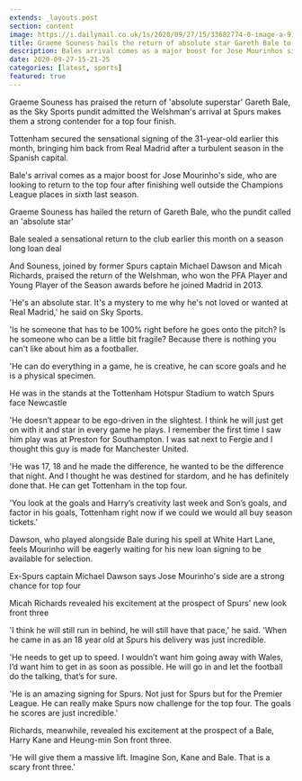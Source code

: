 ```yaml
---
extends: _layouts.post
section: content
image: https://i.dailymail.co.uk/1s/2020/09/27/15/33682774-0-image-a-91_1601215634928.jpg 
title: Graeme Souness hails the return of absolute star Gareth Bale to Tottenham Hotspur 
description: Bales arrival comes as a major boost for Jose Mourinhos side, who are looking to return to the top four after finishing well outside the Champions League places in sixth last season. 
date: 2020-09-27-15-21-25 
categories: [latest, sports] 
featured: true 
--- 
```

Graeme Souness has praised the return of 'absolute superstar' Gareth Bale, as the Sky Sports pundit admitted the Welshman's arrival at Spurs makes them a strong contender for a top four finish.

Tottenham secured the sensational signing of the 31-year-old earlier this month, bringing him back from Real Madrid after a turbulent season in the Spanish capital. 

Bale's arrival comes as a major boost for Jose Mourinho's side, who are looking to return to the top four after finishing well outside the Champions League places in sixth last season.

Graeme Souness has hailed the return of Gareth Bale, who the pundit called an 'absolute star'

Bale sealed a sensational return to the club earlier this month on a season long loan deal

And Souness, joined by former Spurs captain Michael Dawson and Micah Richards, praised the return of the Welshman, who won the PFA Player and Young Player of the Season awards before he joined Madrid in 2013.

'He's an absolute star. It's a mystery to me why he's not loved or wanted at Real Madrid,' he said on Sky Sports.

'Is he someone that has to be 100% right before he goes onto the pitch? Is he someone who can be a little bit fragile? Because there is nothing you can't like about him as a footballer.

'He can do everything in a game, he is creative, he can score goals and he is a physical specimen.

He was in the stands at the Tottenham Hotspur Stadium to watch Spurs face Newcastle

'He doesn’t appear to be ego-driven in the slightest. I think he will just get on with it and star in every game he plays. I remember the first time I saw him play was at Preston for Southampton. I was sat next to Fergie and I thought this guy is made for Manchester United. 

'He was 17, 18 and he made the difference, he wanted to be the difference that night. And I thought he was destined for stardom, and he has definitely done that. He can get Tottenham in the top four. 

'You look at the goals and Harry’s creativity last week and Son’s goals, and factor in his goals, Tottenham right now if we could we would all buy season tickets.'

Dawson, who played alongside Bale during his spell at White Hart Lane, feels Mourinho will be eagerly waiting for his new loan signing to be available for selection.

Ex-Spurs captain Michael Dawson says Jose Mourinho's side are a strong chance for top four

Micah Richards revealed his excitement at the prospect of Spurs' new look front three

'I think he will still run in behind, he will still have that pace,' he said. 'When he came in as an 18 year old at Spurs his delivery was just incredible. 

'He needs to get up to speed. I wouldn’t want him going away with Wales, I’d want him to get in as soon as possible. He will go in and let the football do the talking, that’s for sure.

'He is an amazing signing for Spurs. Not just for Spurs but for the Premier League. He can really make Spurs now challenge for the top four. The goals he scores are just incredible.'

Richards, meanwhile, revealed his excitement at the prospect of a Bale, Harry Kane and Heung-min Son front three. 

'He will give them a massive lift. Imagine Son, Kane and Bale. That is a scary front three.' 

